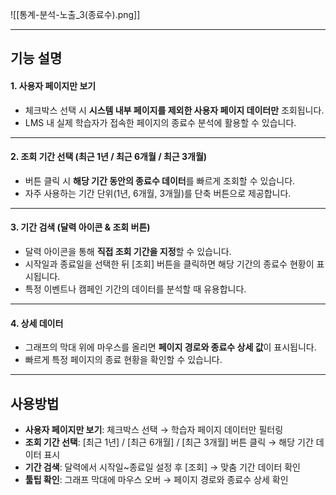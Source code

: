 
![[통계-분석-노출_3(종료수).png]]

---

## 기능 설명

#### 1. 사용자 페이지만 보기

- 체크박스 선택 시 **시스템 내부 페이지를 제외한 사용자 페이지 데이터만** 조회됩니다.
- LMS 내 실제 학습자가 접속한 페이지의 종료수 분석에 활용할 수 있습니다.

---

#### 2. 조회 기간 선택 (최근 1년 / 최근 6개월 / 최근 3개월)

- 버튼 클릭 시 **해당 기간 동안의 종료수 데이터**를 빠르게 조회할 수 있습니다.
- 자주 사용하는 기간 단위(1년, 6개월, 3개월)를 단축 버튼으로 제공합니다.

---

#### 3. 기간 검색 (달력 아이콘 & 조회 버튼)

- 달력 아이콘을 통해 **직접 조회 기간을 지정**할 수 있습니다.
- 시작일과 종료일을 선택한 뒤 [조회] 버튼을 클릭하면 해당 기간의 종료수 현황이 표시됩니다.
- 특정 이벤트나 캠페인 기간의 데이터를 분석할 때 유용합니다.

---

#### 4. 상세 데이터

- 그래프의 막대 위에 마우스를 올리면 **페이지 경로와 종료수 상세 값**이 표시됩니다.
- 빠르게 특정 페이지의 종료 현황을 확인할 수 있습니다.

---

## 사용방법

- **사용자 페이지만 보기**: 체크박스 선택 → 학습자 페이지 데이터만 필터링
- **조회 기간 선택**: [최근 1년] / [최근 6개월] / [최근 3개월] 버튼 클릭 → 해당 기간 데이터 표시
- **기간 검색**: 달력에서 시작일~종료일 설정 후 [조회] → 맞춤 기간 데이터 확인
- **툴팁 확인**: 그래프 막대에 마우스 오버 → 페이지 경로와 종료수 상세 확인